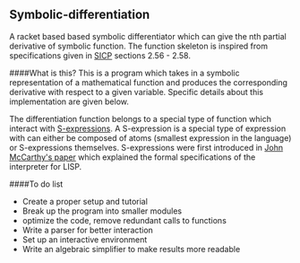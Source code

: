 ## Symbolic-differentiation
A racket based based symbolic differentiator which can give the nth partial derivative of symbolic function. The function skeleton is inspired from specifications given in [SICP](https://en.wikipedia.org/wiki/Structure_and_Interpretation_of_Computer_Programs) sections 2.56 - 2.58.

####What is this?
This is a program which takes in a symbolic representation of a mathematical function and produces the corresponding derivative with respect to a given variable. Specific details about this implementation are given below. 

The differentiation function belongs to a special type of function which interact with [S-expressions](https://en.wikipedia.org/wiki/S-expression). A S-expression is a special type of expression with can either be composed of atoms (smallest expression in the language) or S-expressions themselves. S-expressions were first introduced in [John McCarthy's paper](http://www-formal.stanford.edu/jmc/recursive.ps) which explained the formal specifications of the interpreter for LISP.


####To do list
- Create a proper setup and tutorial
- Break up the program into smaller modules
- optimize the code, remove redundant calls to functions
- Write a parser for better interaction
- Set up an interactive environment
- Write an algebraic simplifier to make results more readable

